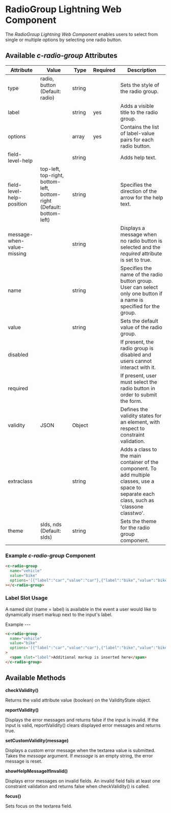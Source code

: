 # RadioGroup Lightning Web Component

The *RadioGroup Lightning Web Component* enables users to select from single or multiple options by selecting one  radio button.

## Available *c-radio-group* Attributes

| Attribute                  | Value                          | Type | Required | Description                                                                                                              |
| -------------------------- | ------------------------------ | ---- | -------- | ------------------------------------------------------------------------------------------------------------------------ |
| type                       | radio, button (Default: radio) | string     |          | Sets the style of the radio group.                                                                                            |
| label                      |                                | string     | yes      | Adds a visible title to the radio group.                                                                                          |
| options                    |                                | array     | yes      | Contains the list of label-value pairs for each radio button.                                                                        |
| field-level-help             |   | string        |   | Adds help text.  |
| field-level-help-position   | top-left, top-right, bottom-left, bottom-right (Default: bottom-left) | string  |   | Specifies the direction of the arrow for the help text. |
| message-when-value-missing |                                | string     |          | Displays a message when no radio button is selected and the *required* attribute is set to true.                   |
| name                       |                                | string     |          | Specifies the name of the radio button group. User can select only one button if a name is specified for the group. |
| value                      |                                | string     |          | Sets the default value of the radio group.                                                                        |
| disabled                   |                                |      |          | If present, the radio group is disabled and users cannot interact with it.                                               |
| required                   |                                |      |          | If present, user must select the radio button in order to submit the form.                                          |
| validity                   | JSON   |  Object     |          | Defines the validity states for an element, with respect to constraint validation.                         |
| extraclass                 |                                | string     |          | Adds a class to the main container of the component. To add multiple classes, use a space to separate each class, such as 'classone classtwo'.     |
| theme                      | slds, nds (Default: slds)                               | string     |          | Sets the theme for the radio group component.                                                                          |

### Example *c-radio-group* Component

```html
<c-radio-group
  name="vehicle"
  value="bike"
  options='[{"label":"car","value":"car"},{"label":"bike","value":"bike"},{"label":"ship","value":"ship"}]'
></c-radio-group>
```

### Label Slot Usage
A named slot (name = label) is available in the event a user would like to dynamically insert markup next to the input's label. 

Example ---
```html
<c-radio-group
  name="vehicle"
  value="bike"
  options='[{"label":"car","value":"car"},{"label":"bike","value":"bike"},{"label":"ship","value":"ship"}]'
>
  <span slot="label">Additional markup is inserted here</span>
</c-radio-group>
```

## Available Methods

**checkValidity()**

Returns the valid attribute value (boolean) on the ValidityState object.

**reportValidity()**

Displays the error messages and returns false if the input is invalid. If the input is valid, reportValidity() clears displayed error messages and returns true.

**setCustomValidity(message)**

Displays a custom error message when the textarea value is submitted. Takes the *message* argument. If *message* is an empty string, the error message is reset.

**showHelpMessageIfInvalid()**

Displays error messages on invalid fields. An invalid field fails at least one constraint validation and returns false when checkValidity() is called.

**focus()**

Sets focus on the textarea field.
